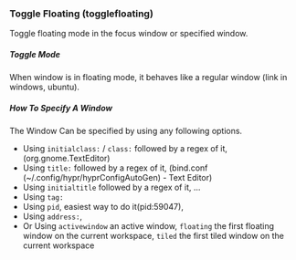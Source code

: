 ### Toggle Floating (togglefloating)

Toggle floating mode in the focus window or specified window.

##### Toggle Mode

When window is in floating mode, it behaves like a regular window (link in windows, ubuntu).

##### How To Specify A Window

The Window Can be specified by using any following options.

- Using `initialclass:` / `class:` followed by a regex of it, (org.gnome.TextEditor)
- Using `title:` followed by a regex of it, (bind.conf (~/.config/hypr/hyprConfigAutoGen) - Text Editor)
- Using `initialtitle` followed by a regex of it, ...
- Using `tag:`
- Using `pid`, easiest way to do it(pid:59047),
- Using `address:`,
- Or Using `activewindow` an active window, `floating` the first floating window on the current workspace, `tiled` the first tiled window on the current workspace
